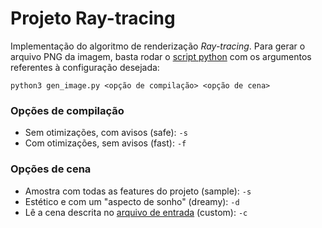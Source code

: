 # Projeto Ray-tracing
Implementação do algoritmo de renderização *Ray-tracing*. Para gerar o arquivo PNG da imagem, basta rodar o [script python](gen_image.py) com os argumentos referentes à configuração desejada:

```shell
python3 gen_image.py <opção de compilação> <opção de cena>
```

### Opções de compilação
- Sem otimizações, com avisos (safe): `-s`
- Com otimizações, sem avisos (fast): `-f`

### Opções de cena
- Amostra com todas as features do projeto (sample): `-s`
- Estético e com um "aspecto de sonho" (dreamy): `-d`
- Lê a cena descrita no [arquivo de entrada](in.txt) (custom): `-c`